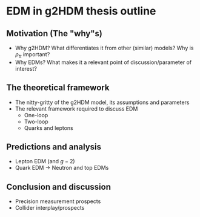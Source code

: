 # EDM in g2HDM thesis outline

## Motivation (The "why"s)
- Why g2HDM? What differentiates it from other (similar) models? Why is $\rho_{tt}$ important?
- Why EDMs? What makes it a relevant point of discussion/parameter of interest?

## The theoretical framework
- The nitty-gritty of the g2HDM model, its assumptions and parameters
- The relevant framework required to discuss EDM
  - One-loop
  - Two-loop
  - Quarks and leptons

## Predictions and analysis
- Lepton EDM (and $g-2$)
- Quark EDM $\rightarrow$ Neutron and top EDMs

## Conclusion and discussion
- Precision measurement prospects
- Collider interplay/prospects